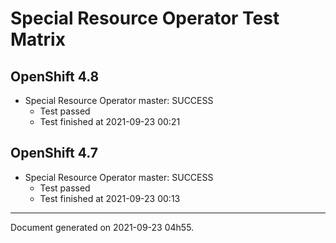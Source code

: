
Special Resource Operator Test Matrix
=====================================

OpenShift 4.8
-------------


* Special Resource Operator master: SUCCESS
  - Test passed
  - Test finished at 2021-09-23 00:21

OpenShift 4.7
-------------


* Special Resource Operator master: SUCCESS
  - Test passed
  - Test finished at 2021-09-23 00:13


---
Document generated on 2021-09-23 04h55.
